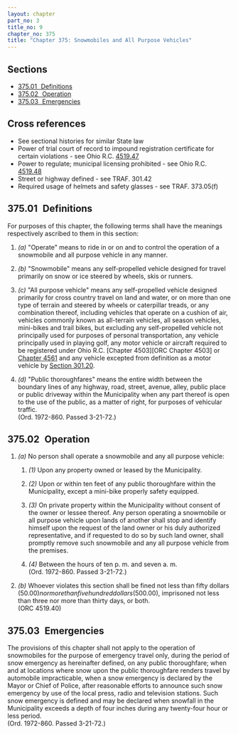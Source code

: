 ```yaml
---
layout: chapter
part_no: 3
title_no: 9
chapter_no: 375
title: "Chapter 375: Snowmobiles and All Purpose Vehicles"
---
```


## Sections

* [375.01   Definitions](#37501-definitions)
* [375.02   Operation](#37502-operation)
* [375.03   Emergencies](#37503-emergencies)

## Cross references

* See sectional histories for similar State law
* Power of trial court of record to impound registration certificate for certain violations - see Ohio R.C. [4519.47][ORC Section 4519.47]
* Power to regulate; municipal licensing prohibited - see Ohio R.C. [4519.48][ORC Section 4519.48]
* Street or highway defined - see TRAF. 301.42
* Required usage of helmets and safety glasses - see TRAF. 373.05(f)

## 375.01   Definitions

For purposes of this chapter, the following terms shall have the meanings
respectively ascribed to them in this section:

1. _(a)_ "Operate" means to ride in or on and to control the operation of a
snowmobile and all purpose vehicle in any manner.

2. _(b)_ "Snowmobile" means any self-propelled vehicle designed for travel
primarily on snow or ice steered by wheels, skis or runners.

3. _(c)_ "All purpose vehicle" means any self-propelled vehicle designed
primarily for cross country travel on land and water, or on more than one type
of terrain and steered by wheels or caterpillar treads, or any combination
thereof, including vehicles that operate on a cushion of air, vehicles commonly
known as all-terrain vehicles, all season vehicles, mini-bikes and trail bikes,
but excluding any self-propelled vehicle not principally used for purposes of
personal transportation, any vehicle principally used in playing golf, any motor
vehicle or aircraft required to be registered under Ohio R.C. [Chapter 4503][ORC
Chapter 4503] or [Chapter 4561][ORC Chapter 4561] and any vehicle excepted from
definition as a motor vehicle by [Section 301.20][CF Section 301.20].

4. _(d)_ "Public thoroughfares" means the entire width between the boundary
lines of any highway, road, street, avenue, alley, public place or public
driveway within the Municipality when any part thereof is open to the use of the
public, as a matter of right, for purposes of vehicular traffic.\
(Ord. 1972-860. Passed 3-21-72.)

## 375.02   Operation

1. _(a)_ No person shall operate a snowmobile and any all purpose vehicle:

    1. _(1)_ Upon any property owned or leased by the Municipality.

    2. _(2)_ Upon or within ten feet of any public thoroughfare within the
    Municipality, except a mini-bike properly safety equipped.

    3. _(3)_ On private property within the Municipality without consent of the
    owner or lessee thereof. Any person operating a snowmobile or all purpose
    vehicle upon lands of another shall stop and identify himself upon the
    request of the land owner or his duly authorized representative, and if
    requested to do so by such land owner, shall promptly remove such snowmobile
    and any all purpose vehicle from the premises.

    4. _(4)_ Between the hours of ten p. m. and seven a. m.\
    (Ord. 1972-860. Passed 3-21-72.)

2. _(b)_ Whoever violates this section shall be fined not less than fifty
dollars ($50.00) nor more than five hundred dollars ($500.00), imprisoned not
less than three nor more than thirty days, or both.\
(ORC 4519.40)

## 375.03   Emergencies

The provisions of this chapter shall not apply to the operation of snowmobiles
for the purpose of emergency travel only, during the period of snow emergency as
hereinafter defined, on any public thoroughfare; when and at locations where
snow upon the public thoroughfare renders travel by automobile impracticable,
when a snow emergency is declared by the Mayor or Chief of Police, after
reasonable efforts to announce such snow emergency by use of the local press,
radio and television stations. Such snow emergency is defined and may be
declared when snowfall in the Municipality exceeds a depth of four inches during
any twenty-four hour or less period.\
(Ord. 1972-860. Passed 3-21-72.)

[CF Section 301.20]:</chapters/chapter-301-definitions/#30120-motor-vehicle>
[ORC Chapter 4561]:<https://codes.ohio.gov/ohio-revised-code/chapter-4503>
[ORC Chapter 4561]:<https://codes.ohio.gov/ohio-revised-code/chapter-4561>
[ORC Section 4519.47]:<https://codes.ohio.gov/ohio-revised-code/section-4519.47>
[ORC Section 4519.48]:<https://codes.ohio.gov/ohio-revised-code/section-4519.48>
